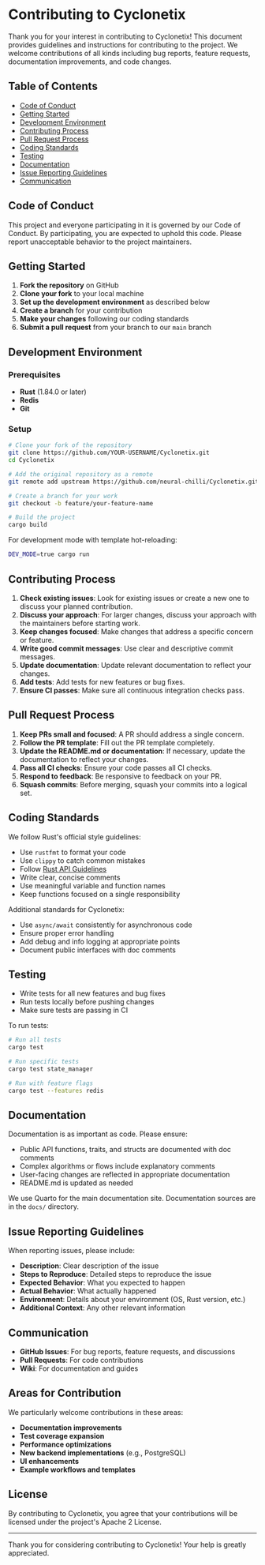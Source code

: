 # Contributing to Cyclonetix

Thank you for your interest in contributing to Cyclonetix! This document provides guidelines and instructions for contributing to the project. We welcome contributions of all kinds including bug reports, feature requests, documentation improvements, and code changes.

## Table of Contents

- [Code of Conduct](#code-of-conduct)
- [Getting Started](#getting-started)
- [Development Environment](#development-environment)
- [Contributing Process](#contributing-process)
- [Pull Request Process](#pull-request-process)
- [Coding Standards](#coding-standards)
- [Testing](#testing)
- [Documentation](#documentation)
- [Issue Reporting Guidelines](#issue-reporting-guidelines)
- [Communication](#communication)

## Code of Conduct

This project and everyone participating in it is governed by our Code of Conduct. By participating, you are expected to uphold this code. Please report unacceptable behavior to the project maintainers.

## Getting Started

1. **Fork the repository** on GitHub
2. **Clone your fork** to your local machine
3. **Set up the development environment** as described below
4. **Create a branch** for your contribution
5. **Make your changes** following our coding standards
6. **Submit a pull request** from your branch to our `main` branch

## Development Environment

### Prerequisites

- **Rust** (1.84.0 or later)
- **Redis**
- **Git**

### Setup

```bash
# Clone your fork of the repository
git clone https://github.com/YOUR-USERNAME/Cyclonetix.git
cd Cyclonetix

# Add the original repository as a remote
git remote add upstream https://github.com/neural-chilli/Cyclonetix.git

# Create a branch for your work
git checkout -b feature/your-feature-name

# Build the project
cargo build
```

For development mode with template hot-reloading:

```bash
DEV_MODE=true cargo run
```

## Contributing Process

1. **Check existing issues**: Look for existing issues or create a new one to discuss your planned contribution.
2. **Discuss your approach**: For larger changes, discuss your approach with the maintainers before starting work.
3. **Keep changes focused**: Make changes that address a specific concern or feature.
4. **Write good commit messages**: Use clear and descriptive commit messages.
5. **Update documentation**: Update relevant documentation to reflect your changes.
6. **Add tests**: Add tests for new features or bug fixes.
7. **Ensure CI passes**: Make sure all continuous integration checks pass.

## Pull Request Process

1. **Keep PRs small and focused**: A PR should address a single concern.
2. **Follow the PR template**: Fill out the PR template completely.
3. **Update the README.md or documentation**: If necessary, update the documentation to reflect your changes.
4. **Pass all CI checks**: Ensure your code passes all CI checks.
5. **Respond to feedback**: Be responsive to feedback on your PR.
6. **Squash commits**: Before merging, squash your commits into a logical set.

## Coding Standards

We follow Rust's official style guidelines:

- Use `rustfmt` to format your code
- Use `clippy` to catch common mistakes
- Follow [Rust API Guidelines](https://rust-lang.github.io/api-guidelines/)
- Write clear, concise comments
- Use meaningful variable and function names
- Keep functions focused on a single responsibility

Additional standards for Cyclonetix:

- Use `async/await` consistently for asynchronous code
- Ensure proper error handling
- Add debug and info logging at appropriate points
- Document public interfaces with doc comments

## Testing

- Write tests for all new features and bug fixes
- Run tests locally before pushing changes
- Make sure tests are passing in CI

To run tests:

```bash
# Run all tests
cargo test

# Run specific tests
cargo test state_manager

# Run with feature flags
cargo test --features redis
```

## Documentation

Documentation is as important as code. Please ensure:

- Public API functions, traits, and structs are documented with doc comments
- Complex algorithms or flows include explanatory comments
- User-facing changes are reflected in appropriate documentation
- README.md is updated as needed

We use Quarto for the main documentation site. Documentation sources are in the `docs/` directory.

## Issue Reporting Guidelines

When reporting issues, please include:

- **Description**: Clear description of the issue
- **Steps to Reproduce**: Detailed steps to reproduce the issue
- **Expected Behavior**: What you expected to happen
- **Actual Behavior**: What actually happened
- **Environment**: Details about your environment (OS, Rust version, etc.)
- **Additional Context**: Any other relevant information

## Communication

- **GitHub Issues**: For bug reports, feature requests, and discussions
- **Pull Requests**: For code contributions
- **Wiki**: For documentation and guides

## Areas for Contribution

We particularly welcome contributions in these areas:

- **Documentation improvements**
- **Test coverage expansion**
- **Performance optimizations**
- **New backend implementations** (e.g., PostgreSQL)
- **UI enhancements**
- **Example workflows and templates**

## License

By contributing to Cyclonetix, you agree that your contributions will be licensed under the project's Apache 2 License.

---

Thank you for considering contributing to Cyclonetix! Your help is greatly appreciated.
